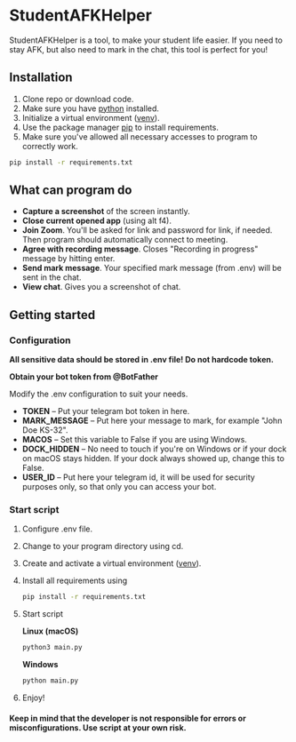 # StudentAFKHelper
StudentAFKHelper is a tool, to make your student life easier. If you need to stay AFK, but also need to mark in the chat, this tool is perfect for you!

## Installation
1) Clone repo or download code.
2) Make sure you have [python](https://www.python.org/) installed.
3) Initialize a virtual environment ([venv](https://docs.python.org/uk/3/library/venv.html)).
4) Use the package manager [pip](https://pip.pypa.io/en/stable/) to install requirements.
5) Make sure you've allowed all necessary accesses to program to correctly work.
```bash
pip install -r requirements.txt
```
## What can program do
* **Capture a screenshot** of the screen instantly.
* **Close current opened app** (using alt f4).
* **Join Zoom**. You'll be asked for link and password for link, if needed. Then program should automatically connect to meeting.
* **Agree with recording message**. Closes "Recording in progress" message by hitting enter.
* **Send mark message**. Your specified mark message (from .env) will be sent in the chat.
* **View chat**. Gives you a screenshot of chat.

## Getting started
### Configuration
**All sensitive data should be stored in .env file! Do not hardcode token.**

**Obtain your bot token from @BotFather**

Modify the .env configuration to suit your needs.
* **TOKEN** – Put your telegram bot token in here.
* **MARK_MESSAGE** – Put here your message to mark, for example "John Doe KS-32".
* **MACOS** – Set this variable to False if you are using Windows.
* **DOCK_HIDDEN** – No need to touch if you're on Windows or if your dock on macOS stays hidden. If your dock always showed up, change this to False.
* **USER_ID** – Put here your telegram id, it will be used for security purposes only, so that only you can access your bot.

### Start script
1. Configure .env file.
2. Change to your program directory using cd.
3. Create and activate a virtual environment ([venv](https://docs.python.org/uk/3/library/venv.html)).
4. Install all requirements using 
    ```bash
   pip install -r requirements.txt
   ```
5. Start script
    
    **Linux (macOS)**
    ```bash
    python3 main.py
    ```
    **Windows**
    ```bash
    python main.py
    ```

6. Enjoy!



#### Keep in mind that the developer is not responsible for errors or misconfigurations. Use script at your own risk.